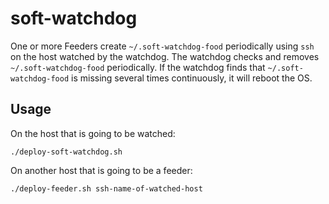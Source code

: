 # soft-watchdog

One or more Feeders create `~/.soft-watchdog-food` periodically using `ssh` on the host watched by the watchdog. The watchdog checks and removes `~/.soft-watchdog-food` periodically. If the watchdog finds that `~/.soft-watchdog-food` is missing several times continuously, it will reboot the OS.

## Usage

On the host that is going to be watched:

```shell
./deploy-soft-watchdog.sh
```

On another host that is going to be a feeder:

```shell
./deploy-feeder.sh ssh-name-of-watched-host
```
